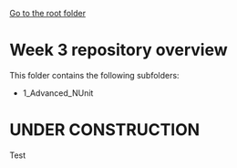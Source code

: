 [Go to the root folder](https://github.com/RicardoGoncalves-CS/Sparta)

# Week 3 repository overview

This folder contains the following subfolders:

- 1_Advanced_NUnit

# UNDER CONSTRUCTION

Test
